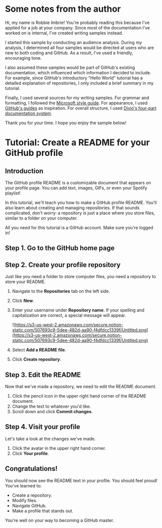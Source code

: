 # Some notes from the author

Hi, my name is Robbie Imbrie! You're probably reading this because I've applied for a job at your company. Since most of the documentation I've worked on is internal, I've created writing samples instead.

I started this sample by conducting an audience analysis. During my analysis, I determined all four samples would be directed at users who are new to both coding and GitHub. As a result, I've used a friendly, encouraging tone.

I also assumed these samples would be part of GitHub's existing documentation, which influenced which information I decided to include. For example, since GitHub's introductory "Hello World" tutorial has a detailed explanation of repositories, I only included a brief summary in my tutorial.

Finally, I used several sources for my writing samples. For grammar and formatting, I followed the [Microsoft style guide](https://docs.microsoft.com/en-us/style-guide/welcome/). For appearance, I used [GitHub's guides](https://guides.github.com/activities/hello-world/) as inspiration. For overall structure, I used [Divio's four-part documentation system](https://documentation.divio.com/structure/).

Thank you for your time. I hope you enjoy the sample below!

# Tutorial: Create a README for your GitHub profile

## Introduction

The GitHub profile README is a customizable document that appears on your profile page. You can add text, images, GIFs, or even your Spotify playlist!

In this tutorial, we'll teach you how to make a GitHub profile README. You'll also learn about creating and managing repositories. If that sounds complicated, don't worry: a repository is just a place where you store files, similar to a folder on your computer.

All you need for this tutorial is a GitHub account. Make sure you're logged in!

## Step 1. Go to the GitHub home page

## Step 2. Create your profile repository

Just like you need a folder to store computer files, you need a repository to store your README.

1. Navigate to the **Repositories** tab on the left side.
2. Click **New**.
3. Enter your username under **Repository name**. If your spelling and capitalization are correct, a special message will appear. 

    ![https://s3-us-west-2.amazonaws.com/secure.notion-static.com/507693c9-5dee-482d-aa90-f4dfdcc1339f/Untitled.png](https://s3-us-west-2.amazonaws.com/secure.notion-static.com/507693c9-5dee-482d-aa90-f4dfdcc1339f/Untitled.png)

4. Select **Add a README file**.
5. Click **Create repository**.

## Step 3. Edit the README

Now that we've made a repository, we need to edit the README document.

1. Click the pencil icon in the upper right hand corner of the README document.
2. Change the text to whatever you'd like.
3. Scroll down and click **Commit changes**.

## Step 4. Visit your profile

Let's take a look at the changes we've made.

1. Click the avatar in the upper right hand corner.
2. Click **Your profile**.

## Congratulations!

You should now see the README text in your profile. You should feel proud! You've learned to:

- Create a repository.
- Modify files.
- Navigate GitHub.
- Make a profile that stands out.

You're well on your way to becoming a GitHub master.
